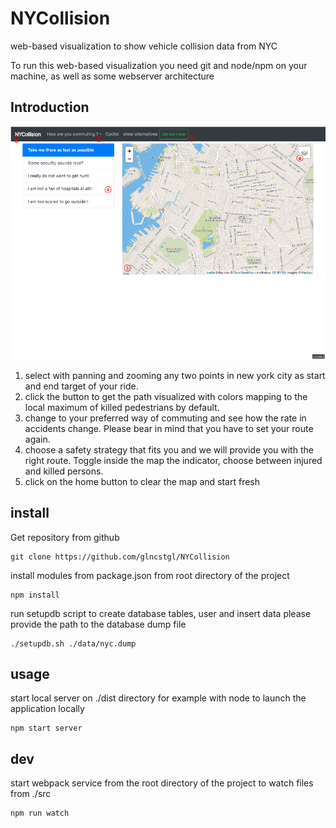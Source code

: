 # NYCollision
web-based visualization to show vehicle collision data from NYC

To run this web-based visualization you need git and node/npm on your machine,
as well as some webserver architecture

## Introduction
![image](./data/nycollision1.png)

1. select with panning and zooming any two points in new york city as start and end target of your ride.
2. click the button to get the path visualized with colors mapping to the local maximum of killed pedestrians by default.
3. change to your preferred way of commuting and see how the rate in accidents change. Please bear in mind that you have to set your route again.
4. choose a safety strategy that fits you and we will provide you with the right route. Toggle inside the map the indicator, choose between injured and killed persons.
5. click on the home button to clear the map and start fresh


## install
Get repository from github

    git clone https://github.com/glncstgl/NYCollision

install modules from package.json from root directory of the project

    npm install

run setupdb script to create database tables, user and insert data
please provide the path to the database dump file

    ./setupdb.sh ./data/nyc.dump

## usage
start local server on ./dist directory for example with node to launch the application locally

    npm start server

## dev
start webpack service from the root directory of the project to watch files from ./src

    npm run watch
